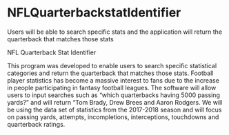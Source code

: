 # NFLQuarterbackstatIdentifier
Users will be able to search specific stats and the application will return the quarterback that matches those stats


NFL Quarterback Stat Identifier
 
This program was developed to enable users to search specific statistical categories and return the quarterback that matches those stats. Football player statistics has become a massive interest to fans due to the increase in people participating in fantasy football leagues. The software will allow users to input searches such as “which quarterbacks having 5000 passing yards?” and will return “Tom Brady, Drew Brees and Aaron Rodgers. We will be using the data set of statistics from the 2017-2018 season and will focus on passing yards, attempts, incompletions, interceptions, touchdowns and quarterback ratings. 
